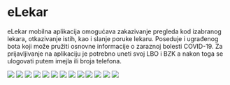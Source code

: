 # eLekar

eLekar mobilna aplikacija omogućava zakazivanje pregleda kod izabranog lekara, otkazivanje istih, kao i slanje poruke lekaru. Poseduje i ugrađenog bota koji može pružiti osnovne informacije o zaraznoj bolesti COVID-19. Za prijavljivanje na aplikaciju je potrebno uneti svoj LBO i BZK a nakon toga se ulogovati putem imejla ili broja telefona.

![](https://i.ibb.co/p3vBrhz/Hvatanje-od-ecrans-20210209-222318.png)
![](https://i.ibb.co/nsXyvwr/Hvatanje-od-ecrans-20210209-222334.png)
![](https://i.ibb.co/s10hDDj/Hvatanje-od-ecrans-20210209-222347.png)
![](https://i.ibb.co/FJsNWZt/Hvatanje-od-ecrans-20210209-221806.png)
![](https://i.ibb.co/NFMJrzx/Hvatanje-od-ecrans-20210209-222025.png)
![](https://i.ibb.co/g6gDnYm/Hvatanje-od-ecrans-20210209-222037.png)
![](https://i.ibb.co/WsDbDwp/Hvatanje-od-ecrans-20210209-221821.png)
![](https://i.ibb.co/99SKRgg/Hvatanje-od-ecrans-20210209-221829.png)
![](https://i.ibb.co/dkrTcNZ/Hvatanje-od-ecrans-20210209-222245.png)
![](https://i.ibb.co/DM4xWpD/Hvatanje-od-ecrans-20210209-222232.png)
![](https://i.ibb.co/8X03cNF/Hvatanje-od-ecrans-20210209-221844.png)
![](https://i.ibb.co/QmgMVqR/Hvatanje-od-ecrans-20210209-221835.png)
![](https://i.ibb.co/kGx48nd/Hvatanje-od-ecrans-20210209-222000.png)
